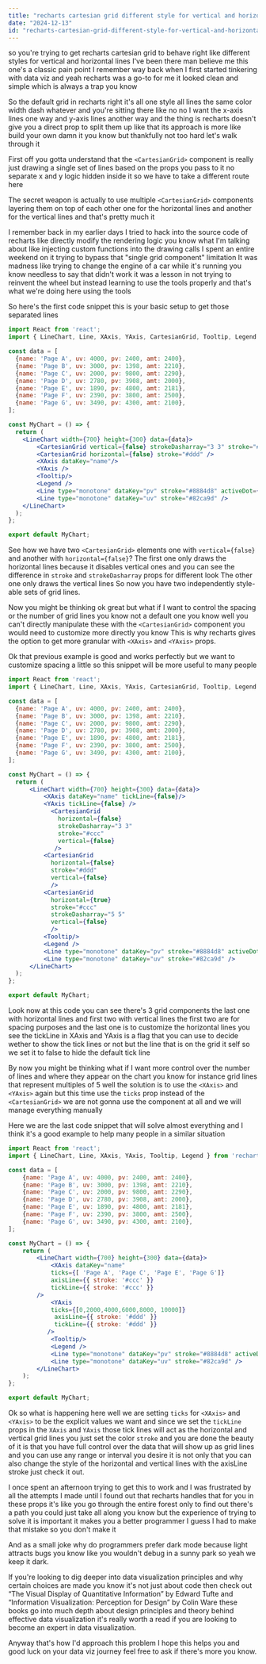 ```yaml
---
title: "recharts cartesian grid different style for vertical and horizontal lines?"
date: "2024-12-13"
id: "recharts-cartesian-grid-different-style-for-vertical-and-horizontal-lines"
---
```


so you're trying to get recharts cartesian grid to behave right like different styles for vertical and horizontal lines I've been there man believe me this one's a classic pain point I remember way back when I first started tinkering with data viz and yeah recharts was a go-to for me it looked clean and simple which is always a trap you know

So the default grid in recharts right it's all one style all lines the same color width dash whatever and you're sitting there like no no I want the x-axis lines one way and y-axis lines another way and the thing is recharts doesn't give you a direct prop to split them up like that its approach is more like build your own damn it you know but thankfully not too hard let's walk through it

First off you gotta understand that the `<CartesianGrid>` component is really just drawing a single set of lines based on the props you pass to it no separate x and y logic hidden inside it so we have to take a different route here

The secret weapon is actually to use multiple `<CartesianGrid>` components layering them on top of each other one for the horizontal lines and another for the vertical lines and that's pretty much it

I remember back in my earlier days I tried to hack into the source code of recharts like directly modify the rendering logic you know what I'm talking about like injecting custom functions into the drawing calls I spent an entire weekend on it trying to bypass that "single grid component" limitation It was madness like trying to change the engine of a car while it's running you know needless to say that didn't work it was a lesson in not trying to reinvent the wheel but instead learning to use the tools properly and that's what we're doing here using the tools

So here's the first code snippet this is your basic setup to get those separated lines

```jsx
import React from 'react';
import { LineChart, Line, XAxis, YAxis, CartesianGrid, Tooltip, Legend } from 'recharts';

const data = [
  {name: 'Page A', uv: 4000, pv: 2400, amt: 2400},
  {name: 'Page B', uv: 3000, pv: 1398, amt: 2210},
  {name: 'Page C', uv: 2000, pv: 9800, amt: 2290},
  {name: 'Page D', uv: 2780, pv: 3908, amt: 2000},
  {name: 'Page E', uv: 1890, pv: 4800, amt: 2181},
  {name: 'Page F', uv: 2390, pv: 3800, amt: 2500},
  {name: 'Page G', uv: 3490, pv: 4300, amt: 2100},
];

const MyChart = () => {
  return (
    <LineChart width={700} height={300} data={data}>
        <CartesianGrid vertical={false} strokeDasharray="3 3" stroke="#ccc" />
        <CartesianGrid horizontal={false} stroke="#ddd" />
        <XAxis dataKey="name"/>
        <YAxis />
        <Tooltip/>
        <Legend />
        <Line type="monotone" dataKey="pv" stroke="#8884d8" activeDot={{r: 8}}/>
        <Line type="monotone" dataKey="uv" stroke="#82ca9d" />
    </LineChart>
  );
};

export default MyChart;
```

See how we have two `<CartesianGrid>` elements one with `vertical={false}` and another with `horizontal={false}`? The first one only draws the horizontal lines because it disables vertical ones and you can see the difference in `stroke` and `strokeDasharray` props for different look The other one only draws the vertical lines So now you have two independently style-able sets of grid lines.

Now you might be thinking ok great but what if I want to control the spacing or the number of grid lines you know not a default one you know well you can't directly manipulate these with the `<CartesianGrid>` component you would need to customize more directly you know This is why recharts gives the option to get more granular with `<XAxis>` and `<YAxis>` props.

Ok that previous example is good and works perfectly but we want to customize spacing a little so this snippet will be more useful to many people

```jsx
import React from 'react';
import { LineChart, Line, XAxis, YAxis, CartesianGrid, Tooltip, Legend } from 'recharts';

const data = [
  {name: 'Page A', uv: 4000, pv: 2400, amt: 2400},
  {name: 'Page B', uv: 3000, pv: 1398, amt: 2210},
  {name: 'Page C', uv: 2000, pv: 9800, amt: 2290},
  {name: 'Page D', uv: 2780, pv: 3908, amt: 2000},
  {name: 'Page E', uv: 1890, pv: 4800, amt: 2181},
  {name: 'Page F', uv: 2390, pv: 3800, amt: 2500},
  {name: 'Page G', uv: 3490, pv: 4300, amt: 2100},
];

const MyChart = () => {
  return (
      <LineChart width={700} height={300} data={data}>
          <XAxis dataKey="name" tickLine={false}/>
          <YAxis tickLine={false} />
            <CartesianGrid
              horizontal={false}
              strokeDasharray="3 3"
              stroke="#ccc"
              vertical={false}
             />
          <CartesianGrid
            horizontal={false}
            stroke="#ddd"
            vertical={false}
            />
          <CartesianGrid
            horizontal={true}
            stroke="#ccc"
            strokeDasharray="5 5"
            vertical={false}
            />
          <Tooltip/>
          <Legend />
          <Line type="monotone" dataKey="pv" stroke="#8884d8" activeDot={{r: 8}}/>
          <Line type="monotone" dataKey="uv" stroke="#82ca9d" />
      </LineChart>
  );
};

export default MyChart;
```

Look now at this code you can see there's 3 grid components the last one with horizontal lines and first two with vertical lines the first two are for spacing purposes and the last one is to customize the horizontal lines you see the tickLine in XAxis and YAxis is a flag that you can use to decide wether to show the tick lines or not but the line that is on the grid it self so we set it to false to hide the default tick line

By now you might be thinking what if I want more control over the number of lines and where they appear on the chart you know for instance grid lines that represent multiples of 5 well the solution is to use the `<XAxis>` and `<YAxis>` again but this time use the `ticks` prop instead of the `<CartesianGrid>` we are not gonna use the component at all and we will manage everything manually

Here we are the last code snippet that will solve almost everything and I think it's a good example to help many people in a similar situation

```jsx
import React from 'react';
import { LineChart, Line, XAxis, YAxis, Tooltip, Legend } from 'recharts';

const data = [
    {name: 'Page A', uv: 4000, pv: 2400, amt: 2400},
    {name: 'Page B', uv: 3000, pv: 1398, amt: 2210},
    {name: 'Page C', uv: 2000, pv: 9800, amt: 2290},
    {name: 'Page D', uv: 2780, pv: 3908, amt: 2000},
    {name: 'Page E', uv: 1890, pv: 4800, amt: 2181},
    {name: 'Page F', uv: 2390, pv: 3800, amt: 2500},
    {name: 'Page G', uv: 3490, pv: 4300, amt: 2100},
];

const MyChart = () => {
    return (
        <LineChart width={700} height={300} data={data}>
            <XAxis dataKey="name"
            ticks={[ 'Page A', 'Page C', 'Page E', 'Page G']}
            axisLine={{ stroke: '#ccc' }}
            tickLine={{ stroke: '#ccc' }}
        />
            <YAxis
            ticks={[0,2000,4000,6000,8000, 10000]}
             axisLine={{ stroke: '#ddd' }}
             tickLine={{ stroke: '#ddd' }}
           />
            <Tooltip/>
            <Legend />
            <Line type="monotone" dataKey="pv" stroke="#8884d8" activeDot={{r: 8}}/>
            <Line type="monotone" dataKey="uv" stroke="#82ca9d" />
        </LineChart>
    );
};

export default MyChart;
```

Ok so what is happening here well we are setting `ticks` for `<XAxis>` and `<YAxis>` to be the explicit values we want and since we set the `tickLine` props in the `XAxis` and `YAxis` those tick lines will act as the horizontal and vertical grid lines you just set the color `stroke` and you are done the beauty of it is that you have full control over the data that will show up as grid lines and you can use any range or interval you desire it is not only that you can also change the style of the horizontal and vertical lines with the axisLine stroke just check it out.

I once spent an afternoon trying to get this to work and I was frustrated by all the attempts I made until I found out that recharts handles that for you in these props it's like you go through the entire forest only to find out there's a path you could just take all along you know but the experience of trying to solve it is important it makes you a better programmer I guess I had to make that mistake so you don't make it

And as a small joke why do programmers prefer dark mode because light attracts bugs you know like you wouldn't debug in a sunny park so yeah we keep it dark.

If you're looking to dig deeper into data visualization principles and why certain choices are made you know it's not just about code then check out “The Visual Display of Quantitative Information” by Edward Tufte and “Information Visualization: Perception for Design” by Colin Ware these books go into much depth about design principles and theory behind effective data visualization it's really worth a read if you are looking to become an expert in data visualization.

Anyway that's how I'd approach this problem I hope this helps you and good luck on your data viz journey feel free to ask if there's more you know.
